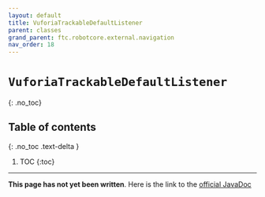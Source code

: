 ```yaml
---
layout: default
title: VuforiaTrackableDefaultListener
parent: classes
grand_parent: ftc.robotcore.external.navigation
nav_order: 18
---
```

# `VuforiaTrackableDefaultListener`
{: .no_toc}

## Table of contents
{: .no_toc .text-delta }

1. TOC
{:toc}
---
**This page has not yet been written**. Here is the link to the [official JavaDoc](https://ftctechnh.github.io/ftc_app/doc/javadoc/org/firstinspires/ftc/robotcore/external/navigation/VuforiaTrackableDefaultListener.html)
        